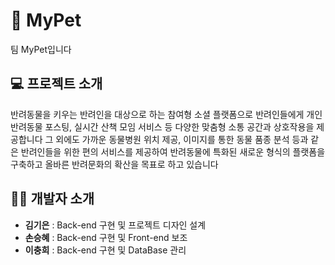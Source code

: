 # 🦮 MyPet
팀 MyPet입니다


## 💻 프로젝트 소개
반려동물을 키우는 반려인을 대상으로 하는 참여형 소셜 플랫폼으로 반려인들에게 개인 반려동물 포스팅, 실시간 산책 모임 서비스 등 다양한 맞춤형 소통 공간과 상호작용을 제공합니다 그 외에도 가까운 동물병원 위치 제공, 이미지를 통한 동물 품종 분석 등과 같은 반려인들을 위한 편의 서비스를 제공하여 반려동물에 특화된 새로운 형식의 플랫폼을 구축하고 올바른 반려문화의 확산을 목표로 하고 있습니다  

## 👨‍💻 개발자 소개
- **김기은** : Back-end 구현 및 프로젝트 디자인 설계
- **손승혜** : Back-end 구현 및 Front-end 보조
- **이충희** : Back-end 구현 및 DataBase 관리 
